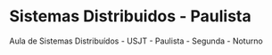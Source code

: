 # Sistemas Distribuidos - Paulista
 Aula de Sistemas Distribuídos - USJT - Paulista - Segunda - Noturno
